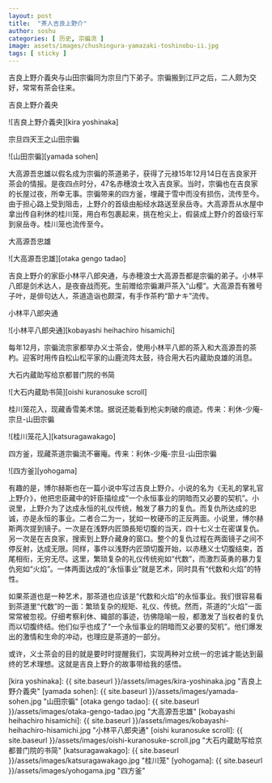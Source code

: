 ```yaml
---
layout: post
title:  "茶人吉良上野介"
author: soshu
categories: [ 历史, 宗徧流 ]
image: assets/images/chushingura-yamazaki-toshinobu-ii.jpg
tags: [ sticky ]
---
```


吉良上野介義央与山田宗徧同为宗旦门下弟子。宗徧搬到江戸之后，二人颇为交好，常常有茶会往来。

吉良上野介義央

![吉良上野介義央][kira yoshinaka]

宗旦四天王之山田宗徧

![山田宗徧][yamada sohen]

大高源吾忠雄以假名成为宗徧的茶道弟子，获得了元禄15年12月14日在吉良家开茶会的情报。是夜四点时分，47名赤穗浪士攻入吉良家。当时，宗徧也在吉良家的长屋过夜，所幸无事。宗徧带来的四方釜，埋藏于雪中而没有损伤，流传至今。由于担心路上受到阻击，上野介的首级由船经水路送至泉岳寺。大高源吾从水屋中拿出传自利休的桂川笼，用白布包裹起来，挑在枪尖上，假装成上野介的首级行军到泉岳寺。桂川笼也流传至今。

大高源吾忠雄

![大高源吾忠雄][otaka gengo tadao]

吉良上野介的家臣小林平八郎央通，与赤穂浪士大高源吾都是宗徧的弟子。小林平八郎是剑术达人，是夜奋战而死。生前赠给宗徧濑戸茶入“山樱”。大高源吾有雅号子叶，是俳句达人，茶道造诣也颇深，有手作茶杓“節ナキ”流传。

小林平八郎央通

![小林平八郎央通][kobayashi heihachiro hisamichi]

每年12月，宗徧流宗家都举办义士茶会，使用小林平八郎的茶入和大高源吾的茶杓。迎客时用传自松山松平家的山鹿流阵太鼓，待合用大石内蔵助良雄的消息。

大石内蔵助写给京都普门院的书简

![大石内蔵助书简][oishi kuranosuke scroll]

桂川笼花入，现藏香雪美术馆。据说还能看到枪尖刺破的痕迹。传来：利休-少庵-宗旦-山田宗徧

![桂川笼花入][katsuragawakago]

四方釜，现藏茶道宗徧流不審庵。传来：利休-少庵-宗旦-山田宗徧

![四方釜][yohogama]

有趣的是，博尔赫斯也在一篇小说中写过吉良上野介。小说的名为《无礼的掌礼官上野介》，他把忠臣藏中的奸臣描绘成“一个永恒事业的阴暗而又必要的契机”。小说里，上野介为了达成永恒的礼仪传统，触发了暴力的复仇。而复仇所达成的忠诚，亦是永恒的事业。二者合二为一，犹如一枚硬币的正反两面。小说里，博尔赫斯两次提到镜子。一次是在浅野内匠頭長矩切腹的当天，四十七义士在密谋复仇。另一次是在吉良家，搜索到上野介藏身的窗口。整个的复仇过程在两面镜子之间不停反射，达成无限。同样，事件以浅野内匠頭切腹开始，以赤穗义士切腹结束，首尾相衔，无穷无尽。这里，繁琐复杂的礼仪传统宛如“代数”，而激烈英勇的暴力复仇宛如“火焰”。一体两面达成的“永恒事业”就是艺术，同时具有“代数和火焰”的特性。

如果茶道也是一种艺术，那茶道也应该是“代数和火焰”的永恒事业。我们很容易看到茶道里“代数”的一面：繁琐复杂的规矩、礼仪、传统。然而，茶道的“火焰”一面常常被忽视。仔细考察利休、織部的事迹，彷佛隐喻一般，都激发了当权者的复仇而以切腹终结。他们似乎也成了“一个永恒事业的阴暗而又必要的契机”。他们爆发出的激情和生命的冲动，也理应是茶道的一部分。

或许，义士茶会的目的就是要时时提醒我们，实现两种对立统一的忠诚才能达到最终的艺术理想。这就是吉良上野介的故事带给我的感悟。

[kira yoshinaka]: {{ site.baseurl }}/assets/images/kira-yoshinaka.jpg "吉良上野介義央"
[yamada sohen]: {{ site.baseurl }}/assets/images/yamada-sohen.jpg "山田宗徧"
[otaka gengo tadao]: {{ site.baseurl }}/assets/images/otaka-gengo-tadao.jpg "大高源吾忠雄"
[kobayashi heihachiro hisamichi]: {{ site.baseurl }}/assets/images/kobayashi-heihachiro-hisamichi.jpg "小林平八郎央通"
[oishi kuranosuke scroll]: {{ site.baseurl }}/assets/images/oishi-kuranosuke-scroll.jpg "大石内蔵助写给京都普门院的书简"
[katsuragawakago]: {{ site.baseurl }}/assets/images/katsuragawakago.jpg "桂川笼"
[yohogama]: {{ site.baseurl }}/assets/images/yohogama.jpg "四方釜"
